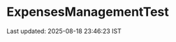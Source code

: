 # ExpensesManagementTest




































































































































































Last updated: 2025-08-18 23:46:23 IST
